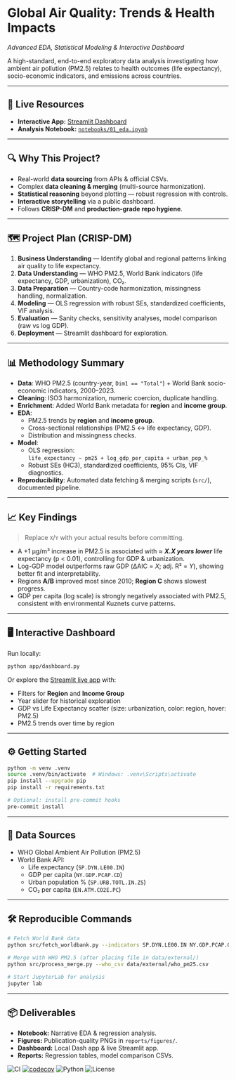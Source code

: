 # **Global Air Quality: Trends & Health Impacts**  

*Advanced EDA, Statistical Modeling & Interactive Dashboard*

A high-standard, end-to-end exploratory data analysis investigating how ambient air pollution (PM2.5) relates to health outcomes (life expectancy), socio-economic indicators, and emissions across countries.

---

## **📌 Live Resources**

- **Interactive App:** [Streamlit Dashboard](https://nazlicancigal-global-air-quality-eda-appstreamlit-app-vahyfg.streamlit.app/)  
- **Analysis Notebook:** [`notebooks/01_eda.ipynb`](notebooks/01_eda.ipynb)

---

## **🔍 Why This Project?**

- Real-world **data sourcing** from APIs & official CSVs.
- Complex **data cleaning & merging** (multi-source harmonization).
- **Statistical reasoning** beyond plotting — robust regression with controls.
- **Interactive storytelling** via a public dashboard.
- Follows **CRISP-DM** and **production-grade repo hygiene**.

---

## **🗺 Project Plan (CRISP-DM)**

1. **Business Understanding** — Identify global and regional patterns linking air quality to life expectancy.
2. **Data Understanding** — WHO PM2.5, World Bank indicators (life expectancy, GDP, urbanization), CO₂.
3. **Data Preparation** — Country-code harmonization, missingness handling, normalization.
4. **Modeling** — OLS regression with robust SEs, standardized coefficients, VIF analysis.
5. **Evaluation** — Sanity checks, sensitivity analyses, model comparison (raw vs log GDP).
6. **Deployment** — Streamlit dashboard for exploration.

---

## **📊 Methodology Summary**

- **Data**: WHO PM2.5 (country-year, `Dim1 == "Total"`) + World Bank socio-economic indicators, 2000–2023.
- **Cleaning**: ISO3 harmonization, numeric coercion, duplicate handling.
- **Enrichment**: Added World Bank metadata for **region** and **income group**.
- **EDA**:
  - PM2.5 trends by **region** and **income group**.
  - Cross-sectional relationships (PM2.5 ↔ life expectancy, GDP).
  - Distribution and missingness checks.
- **Model**:
  - OLS regression:  
    `life_expectancy ~ pm25 + log_gdp_per_capita + urban_pop_%`
  - Robust SEs (HC3), standardized coefficients, 95% CIs, VIF diagnostics.
- **Reproducibility**: Automated data fetching & merging scripts (`src/`), documented pipeline.

---

## **📈 Key Findings**
>
> Replace `X`/`Y` with your actual results before committing.

- A +1 µg/m³ increase in PM2.5 is associated with ≈ ***X.X years lower*** life expectancy (p < 0.01), controlling for GDP & urbanization.
- Log-GDP model outperforms raw GDP (ΔAIC = *X*; adj. R² = *Y*), showing better fit and interpretability.
- Regions **A/B** improved most since 2010; **Region C** shows slowest progress.
- GDP per capita (log scale) is strongly negatively associated with PM2.5, consistent with environmental Kuznets curve patterns.

---

## **🖥 Interactive Dashboard**

Run locally:

```bash
python app/dashboard.py
```

Or explore the [Streamlit live app](https://nazlicancigal-global-air-quality-eda-appstreamlit-app-vahyfg.streamlit.app/) with:

- Filters for **Region** and **Income Group**
- Year slider for historical exploration
- GDP vs Life Expectancy scatter (size: urbanization, color: region, hover: PM2.5)
- PM2.5 trends over time by region

---

## **⚙️ Getting Started**

```bash
python -m venv .venv
source .venv/bin/activate  # Windows: .venv\Scripts\activate
pip install --upgrade pip
pip install -r requirements.txt

# Optional: install pre-commit hooks
pre-commit install
```

---

## **📂 Data Sources**

- WHO Global Ambient Air Pollution (PM2.5)
- World Bank API:
  - Life expectancy (`SP.DYN.LE00.IN`)
  - GDP per capita (`NY.GDP.PCAP.CD`)
  - Urban population % (`SP.URB.TOTL.IN.ZS`)
  - CO₂ per capita (`EN.ATM.CO2E.PC`)

---

## **🛠 Reproducible Commands**

```bash
# Fetch World Bank data
python src/fetch_worldbank.py --indicators SP.DYN.LE00.IN NY.GDP.PCAP.CD SP.URB.TOTL.IN.ZS EN.ATM.CO2E.PC --start 2000 --end 2023

# Merge with WHO PM2.5 (after placing file in data/external/)
python src/process_merge.py --who_csv data/external/who_pm25.csv

# Start JupyterLab for analysis
jupyter lab
```

---

## **📦 Deliverables**

- **Notebook:** Narrative EDA & regression analysis.
- **Figures:** Publication-quality PNGs in `reports/figures/`.
- **Dashboard:** Local Dash app & live Streamlit app.
- **Reports:** Regression tables, model comparison CSVs.

![CI](https://github.com/<you>/global-air-quality-eda/actions/workflows/ci.yaml/badge.svg)
[![codecov](https://codecov.io/gh/<you>/global-air-quality-eda/branch/main/graph/badge.svg)](https://codecov.io/gh/<you>/global-air-quality-eda)
![Python](https://img.shields.io/badge/Python-3.12-blue.svg)
![License](https://img.shields.io/badge/License-MIT-green.svg)
